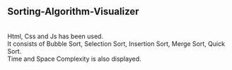 <h2>Sorting-Algorithm-Visualizer</h2>
<br>
Html, Css and Js has been used.
<br>
It consists of Bubble Sort, Selection Sort, Insertion Sort, Merge Sort, Quick Sort.
<br>
Time and Space Complexity is also displayed.